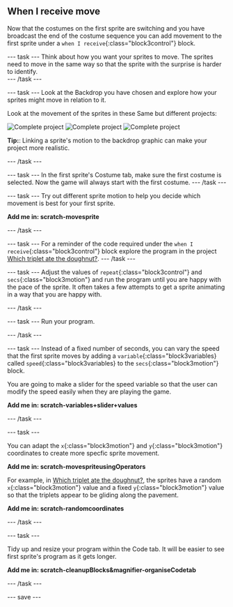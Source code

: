 ## When I receive move
Now that the costumes on the first sprite are switching and you have broadcast the end of the costume sequence you can add movement to the first sprite under a `when I receive`{:class="block3control"} block.

--- task ---
Think about how you want your sprites to move. The sprites need to move in the same way so that the sprite with the surprise is harder to identify.  
--- /task ---

--- task ---
Look at the Backdrop you have chosen and explore how your sprites might move in relation to it. 

Look at the movement of the sprites in these Same but different projects:

![Complete project](images/same_triplets.gif)
![Complete project](images/same_hens.gif)
![Complete project](images/same_presents.gif)

**Tip:**: Linking a sprite's motion to the backdrop graphic can make your project more realistic.

--- /task ---

--- task ---
In the first sprite's Costume tab, make sure the first costume is selected. Now the game will always start with the first costume.
--- /task ---

--- task ---
Try out different sprite motion to help you decide which movement is best for your first sprite.

**Add me in: scratch-movesprite**

--- /task ---

--- task ---
For a reminder of the code required under the `when I receive`{:class="block3control"} block explore the program in the project [Which triplet ate the doughnut?](https://scratch.mit.edu/projects/411558897).
--- /task ---

--- task ---
Adjust the values of `repeat`{:class="block3control"} and `secs`{:class="block3motion"} and run the program until you are happy with the pace of the sprite. It often takes a few attempts to get a sprite animating in a way that you are happy with.

--- /task ---

--- task ---
Run your program.

--- /task ---

--- task ---
Instead of a fixed number of seconds, you can vary the speed that the first sprite moves by adding a `variable`{:class="block3variables} called `speed`{:class="block3variables} to the `secs`{:class="block3motion"} block.

You are  going to make a slider for the speed variable so that the user can modify the speed easily when they are playing the game. 

**Add me in: scratch-variables+slider+values**

--- /task ---

--- task ---

You can adapt the `x`{:class="block3motion"} and `y`{:class="block3motion"} coordinates to create more specfic sprite movement.

**Add me in: scratch-movespriteusingOperators**

For example, in [Which triplet ate the doughnut?](https://scratch.mit.edu/projects/411558897/editor/), the sprites have a random `x`{:class="block3motion"} value and a fixed `y`{:class="block3motion"} value so that the triplets appear to be gliding along the pavement.

**Add me in: scratch-randomcoordinates**

--- /task ---

--- task ---

Tidy up and resize your program within the Code tab. It will be easier to see first sprite's program as it gets longer.

**Add me in: scratch-cleanupBlocks&magnifier-organiseCodetab**

--- /task ---

--- save ---
